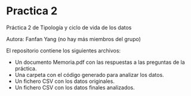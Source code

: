 # Practica 2
Práctica 2 de Tipología y ciclo de vida de los datos

Autora: Fanfan Yang (no hay más miembros del grupo)

El repositorio contiene los siguientes archivos:

- Un documento Memoria.pdf con las respuestas a las preguntas de la práctica.
- Una carpeta con el código generado para analizar los datos.
- Un fichero CSV con los datos originales.
- Un fichero CSV con los datos finales analizados.
